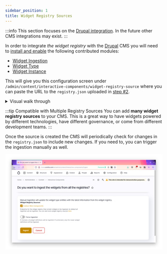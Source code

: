 ```yaml
---
sidebar_position: 1
title: Widget Registry Sources
---
```


:::info
This section focuses on the [Drupal integration](https://www.drupal.org/project/widget_instance). In the future other
CMS integrations may exist.
:::

In order to integrate _the widget registry_ with the [Drupal](https://www.drupal.org) CMS you will need to
[install and enable](https://www.drupal.org/docs/extending-drupal/installing-modules) the following contributed modules:

  - [Widget Ingestion](https://www.drupal.org/project/widget_ingestion)
  - [Widget Type](https://www.drupal.org/project/widget_type)
  - [Widget Instance](https://www.drupal.org/project/widget_instance)

This will give you this configuration screen under `/admin/content/interactive-components/widget-registry-source` where
you can paste the URL to the `registry.json` uploaded in [step #2](../build-registry#upload-the-registry).

<details>
<summary>Visual walk through</summary>
<div>
<img src={require('@site/static/img/cms/source-list-empty.png').default} alt="Widget sources empty"/>
<img src={require('@site/static/img/cms/create-source.png').default} alt="Create the widget source"/>
<img src={require('@site/static/img/cms/source-list.png').default} alt="Widget sources with the registry"/>
</div>
</details>

:::tip Compatible with Multiple Registry Sources
You can add **many widget registry sources** to your CMS. This is a great way to have widgets powered by different
technologies, have different governance, or come from different development teams.
:::

Once the source is created the CMS will periodically check for changes in the `registry.json` to include new changes. If
you need to, you can trigger the ingestion manually as well.

![Ingestion](../../static/img/cms/trigger-ingestion.png)
